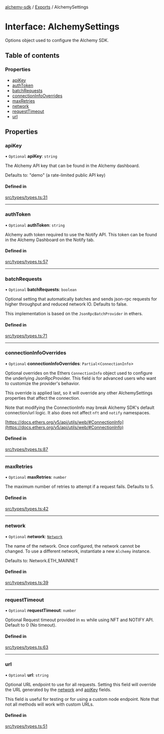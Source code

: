 [alchemy-sdk](../README.md) / [Exports](../modules.md) / AlchemySettings

# Interface: AlchemySettings

Options object used to configure the Alchemy SDK.

## Table of contents

### Properties

- [apiKey](AlchemySettings.md#apikey)
- [authToken](AlchemySettings.md#authtoken)
- [batchRequests](AlchemySettings.md#batchrequests)
- [connectionInfoOverrides](AlchemySettings.md#connectioninfooverrides)
- [maxRetries](AlchemySettings.md#maxretries)
- [network](AlchemySettings.md#network)
- [requestTimeout](AlchemySettings.md#requesttimeout)
- [url](AlchemySettings.md#url)

## Properties

### apiKey

• `Optional` **apiKey**: `string`

The Alchemy API key that can be found in the Alchemy dashboard.

Defaults to: "demo" (a rate-limited public API key)

#### Defined in

[src/types/types.ts:31](https://github.com/alchemyplatform/alchemy-sdk-js/blob/44aa50c/src/types/types.ts#L31)

___

### authToken

• `Optional` **authToken**: `string`

Alchemy auth token required to use the Notify API. This token can be found
in the Alchemy Dashboard on the Notify tab.

#### Defined in

[src/types/types.ts:57](https://github.com/alchemyplatform/alchemy-sdk-js/blob/44aa50c/src/types/types.ts#L57)

___

### batchRequests

• `Optional` **batchRequests**: `boolean`

Optional setting that automatically batches and sends json-rpc requests for
higher throughput and reduced network IO. Defaults to false.

This implementation is based on the `JsonRpcBatchProvider` in ethers.

#### Defined in

[src/types/types.ts:71](https://github.com/alchemyplatform/alchemy-sdk-js/blob/44aa50c/src/types/types.ts#L71)

___

### connectionInfoOverrides

• `Optional` **connectionInfoOverrides**: `Partial`<`ConnectionInfo`\>

Optional overrides on the Ethers `ConnectionInfo` object used to configure
the underlying JsonRpcProvider. This field is for advanced users who want
to customize the provider's behavior.

This override is applied last, so it will override any other
AlchemySettings properties that affect the connection.

Note that modifying the ConnectionInfo may break Alchemy SDK's default
connection/url logic. It also does not affect `nft` and `notify`
namespaces.

[https://docs.ethers.org/v5/api/utils/web/#ConnectionInfo](https://docs.ethers.org/v5/api/utils/web/#ConnectionInfo)

#### Defined in

[src/types/types.ts:87](https://github.com/alchemyplatform/alchemy-sdk-js/blob/44aa50c/src/types/types.ts#L87)

___

### maxRetries

• `Optional` **maxRetries**: `number`

The maximum number of retries to attempt if a request fails. Defaults to 5.

#### Defined in

[src/types/types.ts:42](https://github.com/alchemyplatform/alchemy-sdk-js/blob/44aa50c/src/types/types.ts#L42)

___

### network

• `Optional` **network**: [`Network`](../enums/Network.md)

The name of the network. Once configured, the network cannot be changed. To
use a different network, instantiate a new `Alchemy` instance.

Defaults to: Network.ETH_MAINNET

#### Defined in

[src/types/types.ts:39](https://github.com/alchemyplatform/alchemy-sdk-js/blob/44aa50c/src/types/types.ts#L39)

___

### requestTimeout

• `Optional` **requestTimeout**: `number`

Optional Request timeout provided in `ms` while using NFT and NOTIFY API.
Default to 0 (No timeout).

#### Defined in

[src/types/types.ts:63](https://github.com/alchemyplatform/alchemy-sdk-js/blob/44aa50c/src/types/types.ts#L63)

___

### url

• `Optional` **url**: `string`

Optional URL endpoint to use for all requests. Setting this field will
override the URL generated by the [network](AlchemySettings.md#network) and [apiKey](AlchemySettings.md#apikey) fields.

This field is useful for testing or for using a custom node endpoint. Note
that not all methods will work with custom URLs.

#### Defined in

[src/types/types.ts:51](https://github.com/alchemyplatform/alchemy-sdk-js/blob/44aa50c/src/types/types.ts#L51)
